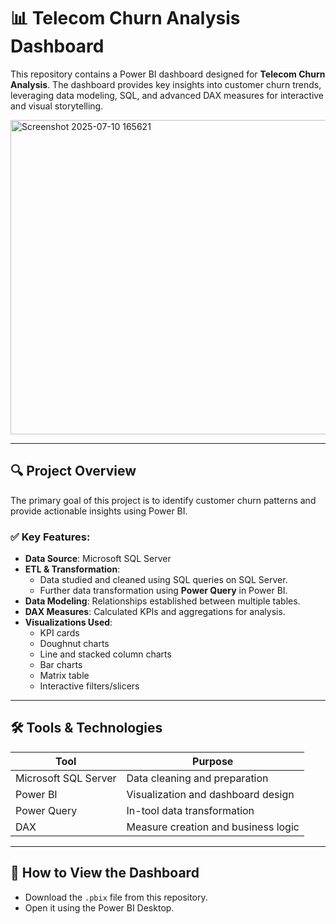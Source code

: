 # 📊 Telecom Churn Analysis Dashboard

This repository contains a Power BI dashboard designed for **Telecom Churn Analysis**. The dashboard provides key insights into customer churn trends, leveraging data modeling, SQL, and advanced DAX measures for interactive and visual storytelling.

<img width="895" height="503" alt="Screenshot 2025-07-10 165621" src="https://github.com/user-attachments/assets/8891e3ea-5990-4f7a-a459-5178210242da" />

---

## 🔍 Project Overview

The primary goal of this project is to identify customer churn patterns and provide actionable insights using Power BI.

### ✅ Key Features:
- **Data Source**: Microsoft SQL Server
- **ETL & Transformation**:
  - Data studied and cleaned using SQL queries on SQL Server.
  - Further data transformation using **Power Query** in Power BI.
- **Data Modeling**: Relationships established between multiple tables.
- **DAX Measures**: Calculated KPIs and aggregations for analysis.
- **Visualizations Used**:
  - KPI cards
  - Doughnut charts
  - Line and stacked column charts
  - Bar charts
  - Matrix table
  - Interactive filters/slicers

---

## 🛠 Tools & Technologies

| Tool              | Purpose                      |
|------------------|------------------------------|
| Microsoft SQL Server | Data cleaning and preparation |
| Power BI         | Visualization and dashboard design |
| Power Query      | In-tool data transformation  |
| DAX              | Measure creation and business logic |

---

## 📌 How to View the Dashboard

- Download the `.pbix` file from this repository.
- Open it using the Power BI Desktop.


